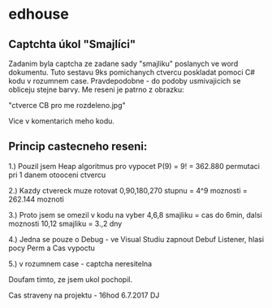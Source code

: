 # edhouse
Captchta úkol "Smajlíci"
-----------------------------

Zadanim byla captcha ze zadane sady "smajliku" poslanych ve word dokumentu. Tuto sestavu 9ks pomichanych ctvercu poskladat pomoci C# kodu v rozumnem case. Pravdepodobne - do podoby usmivajicich se obliceju stejne barvy. Me reseni je patrno z obrazku: 

"ctverce CB pro me rozdeleno.jpg"

Vice v komentarich meho kodu.

Princip castecneho reseni:
-------------------------

1.) Pouzil jsem Heap algoritmus pro vypocet P(9) = 9! = 362.880 permutaci pri 1 danem otooceni ctvercu

2.) Kazdy ctvereck muze rotovat 0,90,180,270 stupnu = 4^9 moznosti = 262.144 moznoti

3.) Proto jsem se omezil v kodu na vyber 4,6,8 smajliku = cas do 6min, dalsi moznosti 10,12 smajliku = 3.,2 dny

4.) Jedna se pouze o Debug - ve Visual Studiu zapnout Debuf Listener, hlasi pocy Perm a Cas vypoctu

5.) v rozumnem case - captcha neresitelna



Doufam timto, ze jsem ukol pochopil.

Cas straveny na projektu - 16hod
6.7.2017
DJ




